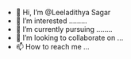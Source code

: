 - 👋 Hi, I’m @Leeladithya Sagar
- 👀 I’m interested .........
- 🌱 I’m currently pursuing  ........
- 💞️ I’m looking to collaborate on ...
- 📫 How to reach me ...

<!---
Leeladithya/Leeladithya is a ✨ special ✨ repository because its `README.md` (this file) appears on your GitHub profile.
You can click the Preview link to take a look at your changes.
--->
